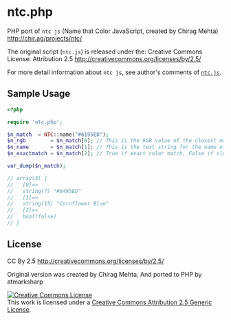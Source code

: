 # ntc.php

PHP port of `ntc js` (Name that Color JavaScript, created by Chirag Mehta)
http://chir.ag/projects/ntc/

The original script (`ntc.js`) is released under the: Creative Commons License:
Attribution 2.5 http://creativecommons.org/licenses/by/2.5/

For more detail information about `ntc js`, see author's comments of [`ntc.js`](https://github.com/atmarksharp/ntc.php/blob/master/original/ntc.js).

## Sample Usage

```php
<?php

require 'ntc.php';

$n_match  = NTC::name("#6195ED");
$n_rgb        = $n_match[0]; // This is the RGB value of the closest matching color
$n_name       = $n_match[1]; // This is the text string for the name of the match
$n_exactmatch = $n_match[2]; // True if exact color match, False if close-match

var_dump($n_match);

// array(3) {
//   [0]=>
//   string(7) "#6495ED"
//   [1]=>
//   string(15) "Cornflower Blue"
//   [2]=>
//   bool(false)
// }
```

## License

CC By 2.5
http://creativecommons.org/licenses/by/2.5/

Original version was created by Chirag Mehta, And ported to PHP by atmarksharp

<a rel="license" href="http://creativecommons.org/licenses/by/2.5/"><img alt="Creative Commons License" style="border-width:0" src="https://i.creativecommons.org/l/by/2.5/88x31.png" /></a><br />This work is licensed under a <a rel="license" href="http://creativecommons.org/licenses/by/2.5/">Creative Commons Attribution 2.5 Generic License</a>.
